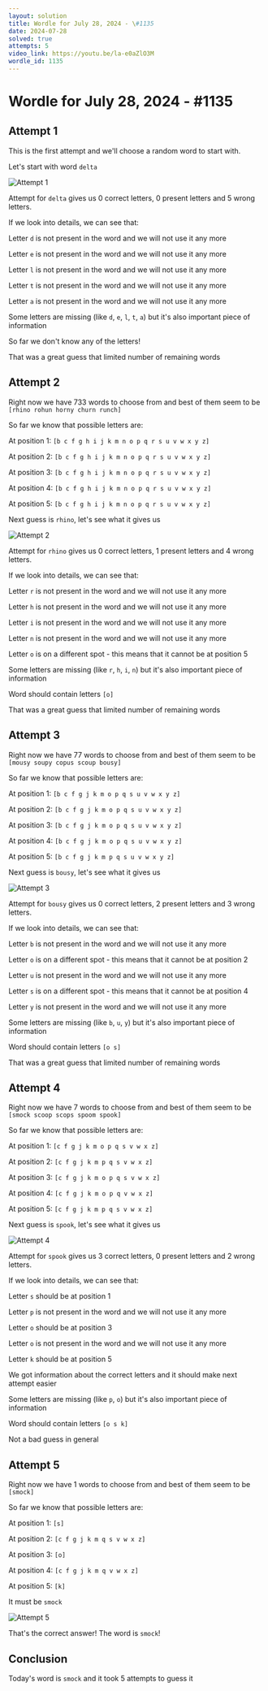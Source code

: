 ```yaml
---
layout: solution
title: Wordle for July 28, 2024 - \#1135
date: 2024-07-28
solved: true
attempts: 5
video_link: https://youtu.be/la-e0aZlO3M
wordle_id: 1135
---
```


# Wordle for July 28, 2024 - \#1135

## Attempt 1

This is the first attempt and we'll choose a random word to start with.

Let's start with word `delta`

![Attempt 1](2024-07-28/attempt-1.png)

Attempt for `delta` gives us 0 correct letters, 0 present letters and 5 wrong letters.

If we look into details, we can see that:

Letter `d` is not present in the word and we will not use it any more

Letter `e` is not present in the word and we will not use it any more

Letter `l` is not present in the word and we will not use it any more

Letter `t` is not present in the word and we will not use it any more

Letter `a` is not present in the word and we will not use it any more

Some letters are missing (like `d`, `e`, `l`, `t`, `a`) but it's also important piece of information

So far we don't know any of the letters!

That was a great guess that limited number of remaining words



## Attempt 2

Right now we have 733 words to choose from and best of them seem to be `[rhino rohun horny churn runch]`

So far we know that possible letters are:

At position 1: `[b c f g h i j k m n o p q r s u v w x y z]`

At position 2: `[b c f g h i j k m n o p q r s u v w x y z]`

At position 3: `[b c f g h i j k m n o p q r s u v w x y z]`

At position 4: `[b c f g h i j k m n o p q r s u v w x y z]`

At position 5: `[b c f g h i j k m n o p q r s u v w x y z]`

Next guess is `rhino`, let's see what it gives us

![Attempt 2](2024-07-28/attempt-2.png)

Attempt for `rhino` gives us 0 correct letters, 1 present letters and 4 wrong letters.

If we look into details, we can see that:

Letter `r` is not present in the word and we will not use it any more

Letter `h` is not present in the word and we will not use it any more

Letter `i` is not present in the word and we will not use it any more

Letter `n` is not present in the word and we will not use it any more

Letter `o` is on a different spot - this means that it cannot be at position 5

Some letters are missing (like `r`, `h`, `i`, `n`) but it's also important piece of information

Word should contain letters `[o]`

That was a great guess that limited number of remaining words



## Attempt 3

Right now we have 77 words to choose from and best of them seem to be `[mousy soupy copus scoup bousy]`

So far we know that possible letters are:

At position 1: `[b c f g j k m o p q s u v w x y z]`

At position 2: `[b c f g j k m o p q s u v w x y z]`

At position 3: `[b c f g j k m o p q s u v w x y z]`

At position 4: `[b c f g j k m o p q s u v w x y z]`

At position 5: `[b c f g j k m p q s u v w x y z]`

Next guess is `bousy`, let's see what it gives us

![Attempt 3](2024-07-28/attempt-3.png)

Attempt for `bousy` gives us 0 correct letters, 2 present letters and 3 wrong letters.

If we look into details, we can see that:

Letter `b` is not present in the word and we will not use it any more

Letter `o` is on a different spot - this means that it cannot be at position 2

Letter `u` is not present in the word and we will not use it any more

Letter `s` is on a different spot - this means that it cannot be at position 4

Letter `y` is not present in the word and we will not use it any more

Some letters are missing (like `b`, `u`, `y`) but it's also important piece of information

Word should contain letters `[o s]`

That was a great guess that limited number of remaining words



## Attempt 4

Right now we have 7 words to choose from and best of them seem to be `[smock scoop scops spoom spook]`

So far we know that possible letters are:

At position 1: `[c f g j k m o p q s v w x z]`

At position 2: `[c f g j k m p q s v w x z]`

At position 3: `[c f g j k m o p q s v w x z]`

At position 4: `[c f g j k m o p q v w x z]`

At position 5: `[c f g j k m p q s v w x z]`

Next guess is `spook`, let's see what it gives us

![Attempt 4](2024-07-28/attempt-4.png)

Attempt for `spook` gives us 3 correct letters, 0 present letters and 2 wrong letters.

If we look into details, we can see that:

Letter `s` should be at position 1

Letter `p` is not present in the word and we will not use it any more

Letter `o` should be at position 3

Letter `o` is not present in the word and we will not use it any more

Letter `k` should be at position 5

We got information about the correct letters and it should make next attempt easier

Some letters are missing (like `p`, `o`) but it's also important piece of information

Word should contain letters `[o s k]`

Not a bad guess in general



## Attempt 5

Right now we have 1 words to choose from and best of them seem to be `[smock]`

So far we know that possible letters are:

At position 1: `[s]`

At position 2: `[c f g j k m q s v w x z]`

At position 3: `[o]`

At position 4: `[c f g j k m q v w x z]`

At position 5: `[k]`

It must be `smock`

![Attempt 5](2024-07-28/attempt-5.png)

That's the correct answer! The word is `smock`!

## Conclusion

Today's word is `smock` and it took 5 attempts to guess it


